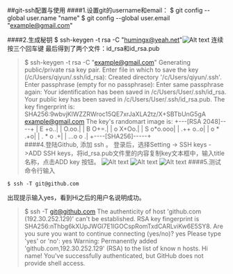 ##git-ssh配置与使用
####1.设置git的username和email：
    $ git config --global user.name "name"
    $ git config --global user.email "example@gmail.com"

####2.生成秘钥
    $ ssh-keygen -t rsa -C "humingx@yeah.net"![Alt text](./1447552659668.png)
连续按三个回车键
最后得到了两个文件：id_rsa和id_rsa.pub
> $ ssh-keygen -t rsa -C "example@gmail.com"
 Generating public/private rsa key pair.
Enter file in which to save the key (/c/Users/qiyun/.ssh/id_rsa):
Created directory '/c/Users/qiyun/.ssh'.
Enter passphrase (empty for no passphrase):
Enter same passphrase again:
Your identification has been saved in /c/Users/User/.ssh/id_rsa.
Your public key has been saved in /c/Users/User/.ssh/id_rsa.pub.
The key fingerprint is:
SHA256:9wbvjKlWZZRWroc15QE7xrJaXLA2tz/X+SBTbUnG5gA example@gmail.com
The key's randomart image is:
+---[RSA 2048]----+
|           E +o..|
|            O.oo.|
|           B O+=.|
|          o X+Oo.|
|        S o*o.ooo|
|         .++ o..o|
|         o  * .+o|
|        .  * o .+|
|       ...o o   .|
+----[SHA256]-----+  
####4.登陆Github, 添加 ssh 。
登录后，选择Setting -> SSH keys ->ADD SSH keys，将id_rsa.pub文件里的内容复制key文本框中，输入title名称，点击ADD key 按钮。
![Alt text](./1.png)
![Alt text](./2.png)
![Alt text](./3.png)
####5.测试
 命令行输入  

    $ ssh -T git@github.com
出现提示输入yes，看到Hi之后的用户名说明成功。
>$ ssh -T git@github.com
The authenticity of host 'github.com (192.30.252.129)' can't be established.
RSA key fingerprint is SHA256:nThbg6kXUpJWGl7E1IGOCspRomTxdCARLviKw6E5SY8.
Are you sure you want to continue connecting (yes/no)? yes
Please type 'yes' or 'no': yes
Warning: Permanently added 'github.com,192.30.252.129' (RSA) to the list of know                                                                                                                                                 n hosts.
Hi name! You've successfully authenticated, but GitHub does not provide shell                                                                                                                                                  access.

